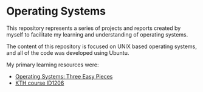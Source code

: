 # Operating Systems

This repository represents a series of projects and reports created by myself to facilitate my learning and understanding of operating systems.

The content of this repository is focused on UNIX based operating systems, and all of the code was developed using Ubuntu.

My primary learning resources were: 
- [Operating Systems: Three Easy Pieces](http://pages.cs.wisc.edu/~remzi/OSTEP/)
- [KTH course ID1206](https://www.kth.se/student/kurser/kurs/ID1206?l=en)
